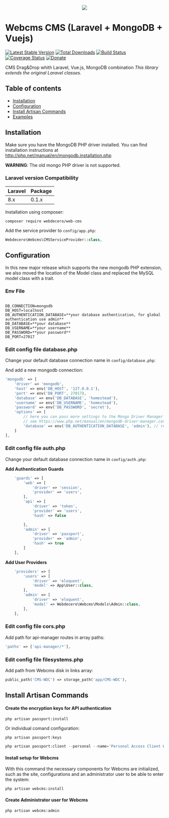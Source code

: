 <p align="center"><img src="https://webdecero.com/Pages/assets/img/logo-webdecero.svg"></p>

# Webcms CMS (Laravel + MongoDB + Vuejs)

[![Latest Stable Version](http://img.shields.io/github/release/jenssegers/laravel-mongodb.svg)](https://packagist.org/packages/jenssegers/mongodb) [![Total Downloads](http://img.shields.io/packagist/dm/jenssegers/mongodb.svg)](https://packagist.org/packages/jenssegers/mongodb) [![Build Status](http://img.shields.io/travis/jenssegers/laravel-mongodb.svg)](https://travis-ci.org/jenssegers/laravel-mongodb) [![Coverage Status](http://img.shields.io/coveralls/jenssegers/laravel-mongodb.svg)](https://coveralls.io/r/jenssegers/laravel-mongodb?branch=master) [![Donate](https://img.shields.io/badge/donate-paypal-blue.svg)](https://www.paypal.me/jenssegers)

CMS Drag&Drop whith Laravel, Vue.js, MongoDB combination _This library extends the original Laravel classes._

## Table of contents

-   [Installation](#installation)
-   [Configuration](#configuration)
-   [Install Artisan Commands](#Install-Artisan-Commands)
-   [Examples](#examples)

## Installation

Make sure you have the MongoDB PHP driver installed. You can find installation instructions at http://php.net/manual/en/mongodb.installation.php

**WARNING**: The old mongo PHP driver is not supported.

### Laravel version Compatibility

| Laravel | Package |
| :------ | :------ |
| 8.x     | 0.1.x   |

Installation using composer:

```
composer require webdecero/web-cms
```

Add the service provider to `config/app.php`:

```php
Webdecero\Webcms\CMSServiceProvider::class,
```

## Configuration

In this new major release which supports the new mongodb PHP extension, we also moved the location of the Model class and replaced the MySQL model class with a trait.

### Env File

```

DB_CONNECTION=mongodb
DB_HOST=localhost
DB_AUTHENTICATION_DATABASE=**your database authentication, for global authentication use admin**
DB_DATABASE=**your database**
DB_USERNAME=**your username**
DB_PASSWORD=**your password**
DB_PORT=27017

```

### Edit config file database.php

Change your default database connection name in `config/database.php`:

And add a new mongodb connection:

```php
'mongodb' => [
    'driver' => 'mongodb',
    'host' => env('DB_HOST', '127.0.0.1'),
    'port' => env('DB_PORT', 27017),
    'database' => env('DB_DATABASE', 'homestead'),
    'username' => env('DB_USERNAME', 'homestead'),
    'password' => env('DB_PASSWORD', 'secret'),
    'options' => [
        // here you can pass more settings to the Mongo Driver Manager
        // see https://www.php.net/manual/en/mongodb-driver-manager.construct.php under "Uri Options" for a list of complete parameters that you can use
        'database' => env('DB_AUTHENTICATION_DATABASE', 'admin'), // required with Mongo 3+
    ]
],
```

### Edit config file auth.php

Change your default database connection name in `config/auth.php`:

**Add Authentication Guards**

```php
    'guards' => [
        'web' => [
            'driver' => 'session',
            'provider' => 'users',
        ],
        'api' => [
            'driver' => 'token',
            'provider' => 'users',
            'hash' => false

        ],
        'admin' => [
            'driver' => 'passport',
            'provider' => 'admin',
            'hash' => true
        ]
    ],
```

**Add User Providers**

```php
    'providers' => [
        'users' => [
            'driver' => 'eloquent',
            'model' => App\User::class,
        ],
        'admin' => [
            'driver' => 'eloquent',
            'model' => Webdecero\Webcms\Models\Admin::class,
        ],
    ],
```
### Edit config file cors.php
  
Add path for api-manager routes in array paths:

```php
'paths' => ['api-manager/*'],
```

### Edit config file filesystems.php
  
Add path from Webcms disk in links array:

```php
public_path('CMS-WDC') => storage_path('app/CMS-WDC'),
```


## Install Artisan Commands

#### Create the encryption keys for API authentication

```
php artisan passport:install

```

Or individual comand configuration:

```php
php artisan passport:keys
```

```php
php artisan passport:client --personal --name='Personal Access Client Webcms'
```

<!-- ```php
php artisan passport:client --password --provider=admin --name='Password Grant Client Webcms'
``` -->

#### Install setup for Webcms

With this command the necessary components for Webcms are initialized, such as the site, configurations and an administrator user to be able to enter the system:

```
php artisan webcms:install
```


#### Create Administrator user for Webcms

```
php artisan webcms:admin

```

